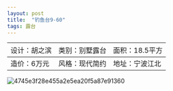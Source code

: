 ```yaml
---
layout: post
title:  "钓鱼台9-60"
tags: 露台
---
```


| <span style="font-weight:normal;">设计：胡之滨</span> | <span style="font-weight:normal;">类别：别墅露台</span> | <span style="font-weight:normal;">面积：18.5平方</span> |
| :---------------------------------------------------- | :------------------------------------------------------ | :------------------------------------------------------ |
| 造价：6万元                                           | 风格：现代简约                                          | 地址：宁波江北                                          |







![4745e3f28e455a2e5ea20f5a87e91360](C:\Users\Admin\Documents\xwechat_files\wxid_zsbvf0ci6n1w21_0f02\temp\RWTemp\2025-08\3d9eb21caec3427155cdc55de1547bc7\4745e3f28e455a2e5ea20f5a87e91360.jpg)